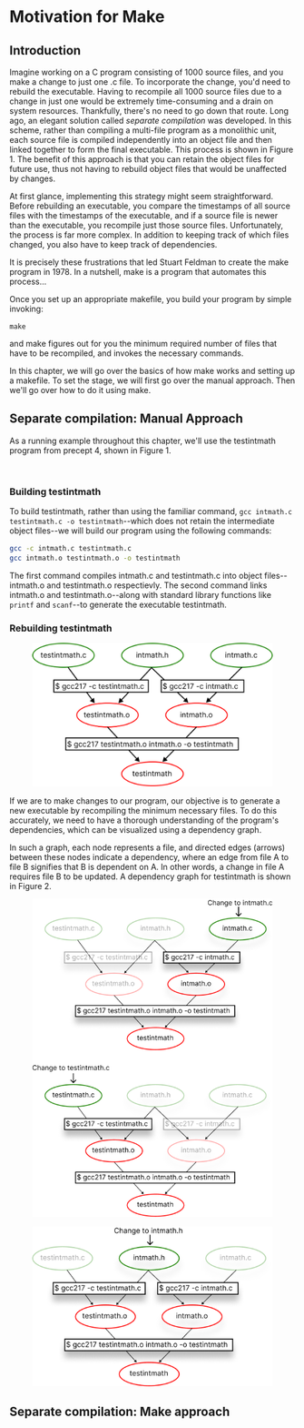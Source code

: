 # Motivation for Make

## Introduction

Imagine working on a C program consisting of 1000 source files, and you make a change to just one .c file. To incorporate the change, you'd need to rebuild the executable. Having to recompile all 1000 source files due to a change in just one would be extremely time-consuming and a drain on system resources.  Thankfully, there's no need to go down that route. Long ago, an elegant solution called _separate compilation_ was developed. In this scheme, rather than compiling a multi-file program as a monolithic unit, each source file is compiled independently into an object file and then linked together to form the final executable. This process is shown in Figure 1. The benefit of this approach is that you can retain the object files for future use, thus not having to rebuild object files that would be unaffected by changes.&#x20;

At first glance, implementing this strategy might seem straightforward. Before rebuilding an executable, you compare the timestamps of all source files with the timestamps of the executable, and if a source file is newer than the executable, you recompile just those source files. Unfortunately, the process is far more complex. In addition to keeping track of which files changed, you also have to keep track of dependencies.&#x20;

It is precisely these frustrations that led Stuart Feldman to create the make program in 1978. In a nutshell, make is a program that automates this process...&#x20;

Once you set up an appropriate makefile, you build your program by simple invoking:

```
make
```

and make figures out for you the minimum required number of files that have to be recompiled, and invokes the necessary commands.&#x20;

In this chapter, we will go over the basics of how make works and setting up a makefile. To set the stage, we will first go over the manual approach. Then we'll go over how to do it using make.&#x20;



## Separate compilation: Manual Approach

As a running example throughout this chapter, we'll use the testintmath program from precept 4, shown in Figure 1.&#x20;

<figure><img src="../../.gitbook/assets/Screenshot 2024-02-05 at 6.58.16 PM.png" alt=""><figcaption></figcaption></figure>



### Building testintmath

To build testintmath, rather than using the familiar command, `gcc intmath.c testintmath.c -o testintmath`--which does not retain the intermediate object files--we will build our program using the following commands:&#x20;

```bash
gcc -c intmath.c testintmath.c  
gcc intmath.o testintmath.o -o testintmath
```

The first command compiles intmath.c and testintmath.c into object files--intmath.o and testintmath.o respectievly. The second command links intmath.o and testintmath.o--along with standard library functions like `printf` and `scanf`--to generate the executable testintmath.

### Rebuilding testintmath

<figure><img src="../../.gitbook/assets/Group 28 (1).png" alt=""><figcaption></figcaption></figure>

If we are to make changes to our program, our objective is to generate a new executable by recompiling the minimum necessary files. To do this accurately, we need to have a thorough understanding of the program's dependencies, which can be visualized using a dependency graph.

In such a graph, each node represents a file, and directed edges (arrows) between these nodes indicate a dependency, where an edge from file A to file B signifies that B is dependent on A. In other words, a change in file A requires file B to be updated. A dependency graph for testintmath is shown in Figure 2.&#x20;

&#x20;

<figure><img src="../../.gitbook/assets/Group 41.png" alt=""><figcaption></figcaption></figure>



<figure><img src="../../.gitbook/assets/Group 39.png" alt=""><figcaption></figcaption></figure>

## Separate compilation: Make approach





























